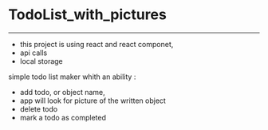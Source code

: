 # TodoList_with_pictures


---
* this project is using react and react componet,
* api calls 
* local storage




simple todo list maker whith an ability :
  - add todo, or object name,
  - app will look for picture of the written object
  - delete todo
  - mark a todo as completed 
